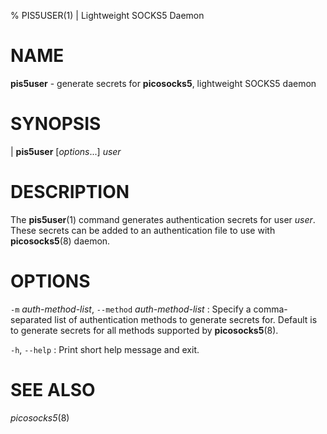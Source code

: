 % PIS5USER(1) | Lightweight SOCKS5 Daemon

# NAME

**pis5user** - generate secrets for **picosocks5**, lightweight SOCKS5 daemon

# SYNOPSIS

| **pis5user** \[_options_...] _user_

# DESCRIPTION

The **pis5user**(1) command generates authentication secrets for user _user_.
These secrets can be added to an authentication file to use with
**picosocks5**(8) daemon.

# OPTIONS

`-m` _auth-method-list_, `--method` _auth-method-list_
:   Specify a comma-separated list of authentication methods to generate
    secrets for. Default is to generate secrets for all methods supported
    by **picosocks5**(8).

`-h`, `--help`
:   Print short help message and exit.

# SEE ALSO

_picosocks5_(8)
